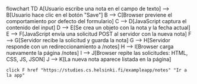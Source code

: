 flowchart TD
    A[Usuario escribe una nota en el campo de texto] --> B[Usuario hace clic en el botón "Save"]
    B --> C[Browser previene el comportamiento por defecto del formulario]
    C --> D[JavaScript captura el contenido del input]
    D --> E[Se crea un objeto con la nota y la fecha actual]
    E --> F[JavaScript envía una solicitud POST al servidor con la nueva nota]
    F --> G[Servidor recibe la solicitud y guarda la nota]
    G --> H[Servidor responde con un redireccionamiento a /notes]
    H --> I[Browser carga nuevamente la página /notes]
    I --> J[Browser repite las solicitudes: HTML, CSS, JS, JSON]
    J --> K[La nueva nota aparece listada en la página]

    click F href "https://studies.cs.helsinki.fi/exampleapp/notes" "Ir a la app"
